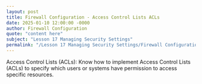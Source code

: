 ```yaml
---
layout: post
title: Firewall Configuration - Access Control Lists ACLs
date: 2025-01-10 12:00:00 -0000
author: Firewall Configuration
quote: "content here"
subject: "Lesson 17 Managing Security Settings"
permalink: "/Lesson 17 Managing Security Settings/Firewall Configuration/Firewall Configuration - Access Control Lists ACLs"
---
```


Access Control Lists (ACLs): Know how to implement Access Control Lists (ACLs) to specify which users or systems have permission to access specific resources.
